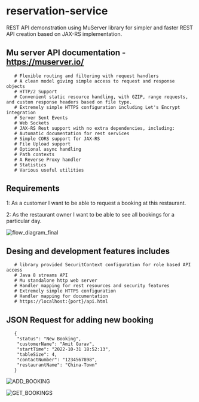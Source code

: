 # reservation-service

REST API demonstration using MuServer library for simpler and faster REST API creation based on JAX-RS implementation.

## Mu server API documentation - https://muserver.io/

       # Flexible routing and filtering with request handlers
       # A clean model giving simple access to request and response objects
       # HTTP/2 Support
       # Convenient static resource handling, with GZIP, range requests, and custom response headers based on file type.
       # Extremely simple HTTPS configuration including Let's Encrypt integration
       # Server Sent Events
       # Web Sockets
       # JAX-RS Rest support with no extra dependencies, including:
       # Automatic documentation for rest services
       # Simple CORS support for JAX-RS
       # File Upload support
       # Optional async handling
       # Path contexts
       # A Reverse Proxy handler
       # Statistics
       # Various useful utilities

## Requirements

1: As a customer I want to be able to request a booking at this restaurant.

2: As the restaurant owner I want to be able to see all bookings for a particular day.

![flow_diagram_final](https://user-images.githubusercontent.com/11241862/199073276-e0b9ecaa-6a70-438a-9014-e96612e34e07.png)




## Desing and development features includes
       # library provided SecuritContext configuration for role based API access
       # Java 8 streams API
       # Mu standalone http web server
       # Handler mapping for rest resources and security features
       # Extremely simple HTTPS configuration 
       # Handler mapping for documentation
       # https://localhost:{port}/api.html


       
       
## JSON Request for adding new booking

       
   

       {
        "status": "New Booking",
        "customerName": "Amit Gurav",
        "startTime": "2022-10-31 18:52:13",
        "tableSize": 4,
        "contactNumber": "1234567898",
        "restaurantName": "China-Town"
       }

       


 
 ![ADD_BOOKING](https://user-images.githubusercontent.com/11241862/199080925-e1e8c210-3873-4642-a644-8767eaff9429.png)
 
 

 ![GET_BOOKINGS](https://user-images.githubusercontent.com/11241862/199080939-76a8ef1a-b663-498f-a1df-e2fea8815da8.png)



       

